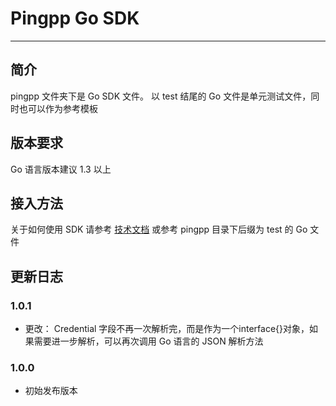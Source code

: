Pingpp Go SDK
=================

****

## 简介

pingpp 文件夹下是 Go SDK 文件。
以 test 结尾的 Go 文件是单元测试文件，同时也可以作为参考模板

## 版本要求

Go 语言版本建议 1.3 以上

## 接入方法

关于如何使用 SDK 请参考 [技术文档](https://pingplusplus.com/document) 或参考 pingpp 目录下后缀为 test 的 Go 文件

## 更新日志

### 1.0.1
* 更改：
Credential 字段不再一次解析完，而是作为一个interface{}对象，如果需要进一步解析，可以再次调用 Go 语言的 JSON 解析方法

### 1.0.0
* 初始发布版本